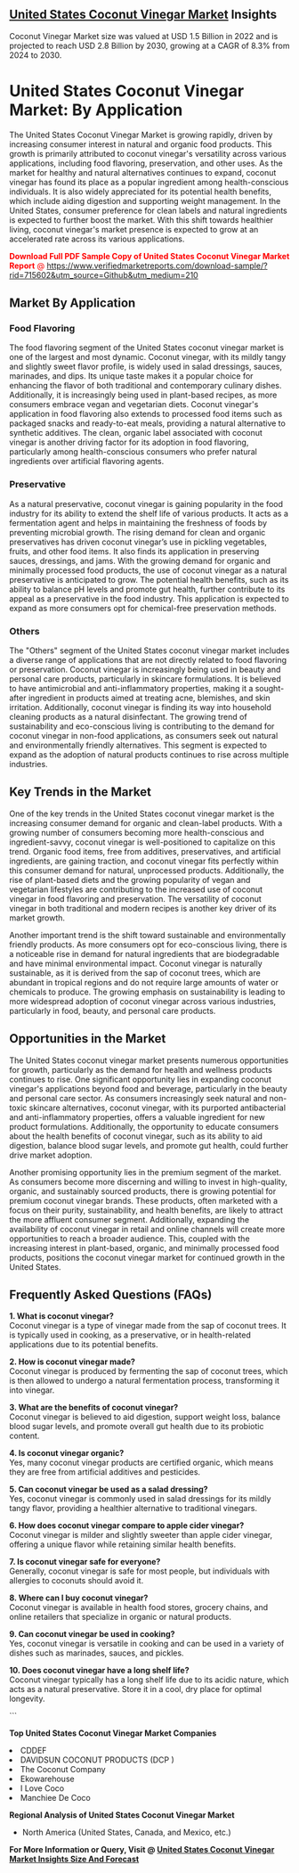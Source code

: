 <h2><a href="https://www.verifiedmarketreports.com/download-sample/?rid=715602&amp;utm_source=Github&amp;utm_medium=210" target="_blank">United States Coconut Vinegar Market</a> Insights</h2><p>Coconut Vinegar Market size was valued at USD 1.5 Billion in 2022 and is projected to reach USD 2.8 Billion by 2030, growing at a CAGR of 8.3% from 2024 to 2030.</p><p><h1>United States Coconut Vinegar Market: By Application</h1><p>The United States Coconut Vinegar Market is growing rapidly, driven by increasing consumer interest in natural and organic food products. This growth is primarily attributed to coconut vinegar's versatility across various applications, including food flavoring, preservation, and other uses. As the market for healthy and natural alternatives continues to expand, coconut vinegar has found its place as a popular ingredient among health-conscious individuals. It is also widely appreciated for its potential health benefits, which include aiding digestion and supporting weight management. In the United States, consumer preference for clean labels and natural ingredients is expected to further boost the market. With this shift towards healthier living, coconut vinegar's market presence is expected to grow at an accelerated rate across its various applications.</p><p><p><span class=""><span style="color: #ff0000;"><strong>Download Full PDF Sample Copy of United States Coconut Vinegar Market Report</strong> @ </span><a href="https://www.verifiedmarketreports.com/download-sample/?rid=715602&amp;utm_source=Github&amp;utm_medium=210" target="_blank">https://www.verifiedmarketreports.com/download-sample/?rid=715602&amp;utm_source=Github&amp;utm_medium=210</a></span></p></p><h2>Market By Application</h2><h3>Food Flavoring</h3><p>The food flavoring segment of the United States coconut vinegar market is one of the largest and most dynamic. Coconut vinegar, with its mildly tangy and slightly sweet flavor profile, is widely used in salad dressings, sauces, marinades, and dips. Its unique taste makes it a popular choice for enhancing the flavor of both traditional and contemporary culinary dishes. Additionally, it is increasingly being used in plant-based recipes, as more consumers embrace vegan and vegetarian diets. Coconut vinegar's application in food flavoring also extends to processed food items such as packaged snacks and ready-to-eat meals, providing a natural alternative to synthetic additives. The clean, organic label associated with coconut vinegar is another driving factor for its adoption in food flavoring, particularly among health-conscious consumers who prefer natural ingredients over artificial flavoring agents.</p><h3>Preservative</h3><p>As a natural preservative, coconut vinegar is gaining popularity in the food industry for its ability to extend the shelf life of various products. It acts as a fermentation agent and helps in maintaining the freshness of foods by preventing microbial growth. The rising demand for clean and organic preservatives has driven coconut vinegar’s use in pickling vegetables, fruits, and other food items. It also finds its application in preserving sauces, dressings, and jams. With the growing demand for organic and minimally processed food products, the use of coconut vinegar as a natural preservative is anticipated to grow. The potential health benefits, such as its ability to balance pH levels and promote gut health, further contribute to its appeal as a preservative in the food industry. This application is expected to expand as more consumers opt for chemical-free preservation methods.</p><h3>Others</h3><p>The "Others" segment of the United States coconut vinegar market includes a diverse range of applications that are not directly related to food flavoring or preservation. Coconut vinegar is increasingly being used in beauty and personal care products, particularly in skincare formulations. It is believed to have antimicrobial and anti-inflammatory properties, making it a sought-after ingredient in products aimed at treating acne, blemishes, and skin irritation. Additionally, coconut vinegar is finding its way into household cleaning products as a natural disinfectant. The growing trend of sustainability and eco-conscious living is contributing to the demand for coconut vinegar in non-food applications, as consumers seek out natural and environmentally friendly alternatives. This segment is expected to expand as the adoption of natural products continues to rise across multiple industries.</p><h2>Key Trends in the Market</h2><p>One of the key trends in the United States coconut vinegar market is the increasing consumer demand for organic and clean-label products. With a growing number of consumers becoming more health-conscious and ingredient-savvy, coconut vinegar is well-positioned to capitalize on this trend. Organic food items, free from additives, preservatives, and artificial ingredients, are gaining traction, and coconut vinegar fits perfectly within this consumer demand for natural, unprocessed products. Additionally, the rise of plant-based diets and the growing popularity of vegan and vegetarian lifestyles are contributing to the increased use of coconut vinegar in food flavoring and preservation. The versatility of coconut vinegar in both traditional and modern recipes is another key driver of its market growth.</p><p>Another important trend is the shift toward sustainable and environmentally friendly products. As more consumers opt for eco-conscious living, there is a noticeable rise in demand for natural ingredients that are biodegradable and have minimal environmental impact. Coconut vinegar is naturally sustainable, as it is derived from the sap of coconut trees, which are abundant in tropical regions and do not require large amounts of water or chemicals to produce. The growing emphasis on sustainability is leading to more widespread adoption of coconut vinegar across various industries, particularly in food, beauty, and personal care products.</p><h2>Opportunities in the Market</h2><p>The United States coconut vinegar market presents numerous opportunities for growth, particularly as the demand for health and wellness products continues to rise. One significant opportunity lies in expanding coconut vinegar's applications beyond food and beverage, particularly in the beauty and personal care sector. As consumers increasingly seek natural and non-toxic skincare alternatives, coconut vinegar, with its purported antibacterial and anti-inflammatory properties, offers a valuable ingredient for new product formulations. Additionally, the opportunity to educate consumers about the health benefits of coconut vinegar, such as its ability to aid digestion, balance blood sugar levels, and promote gut health, could further drive market adoption.</p><p>Another promising opportunity lies in the premium segment of the market. As consumers become more discerning and willing to invest in high-quality, organic, and sustainably sourced products, there is growing potential for premium coconut vinegar brands. These products, often marketed with a focus on their purity, sustainability, and health benefits, are likely to attract the more affluent consumer segment. Additionally, expanding the availability of coconut vinegar in retail and online channels will create more opportunities to reach a broader audience. This, coupled with the increasing interest in plant-based, organic, and minimally processed food products, positions the coconut vinegar market for continued growth in the United States.</p><h2>Frequently Asked Questions (FAQs)</h2><p><strong>1. What is coconut vinegar?</strong><br>Coconut vinegar is a type of vinegar made from the sap of coconut trees. It is typically used in cooking, as a preservative, or in health-related applications due to its potential benefits.</p><p><strong>2. How is coconut vinegar made?</strong><br>Coconut vinegar is produced by fermenting the sap of coconut trees, which is then allowed to undergo a natural fermentation process, transforming it into vinegar.</p><p><strong>3. What are the benefits of coconut vinegar?</strong><br>Coconut vinegar is believed to aid digestion, support weight loss, balance blood sugar levels, and promote overall gut health due to its probiotic content.</p><p><strong>4. Is coconut vinegar organic?</strong><br>Yes, many coconut vinegar products are certified organic, which means they are free from artificial additives and pesticides.</p><p><strong>5. Can coconut vinegar be used as a salad dressing?</strong><br>Yes, coconut vinegar is commonly used in salad dressings for its mildly tangy flavor, providing a healthier alternative to traditional vinegars.</p><p><strong>6. How does coconut vinegar compare to apple cider vinegar?</strong><br>Coconut vinegar is milder and slightly sweeter than apple cider vinegar, offering a unique flavor while retaining similar health benefits.</p><p><strong>7. Is coconut vinegar safe for everyone?</strong><br>Generally, coconut vinegar is safe for most people, but individuals with allergies to coconuts should avoid it.</p><p><strong>8. Where can I buy coconut vinegar?</strong><br>Coconut vinegar is available in health food stores, grocery chains, and online retailers that specialize in organic or natural products.</p><p><strong>9. Can coconut vinegar be used in cooking?</strong><br>Yes, coconut vinegar is versatile in cooking and can be used in a variety of dishes such as marinades, sauces, and pickles.</p><p><strong>10. Does coconut vinegar have a long shelf life?</strong><br>Coconut vinegar typically has a long shelf life due to its acidic nature, which acts as a natural preservative. Store it in a cool, dry place for optimal longevity.</p>```</p><p><strong>Top United States Coconut Vinegar Market Companies</strong></p><div data-test-id=""><p><li>CDDEF</li><li> DAVIDSUN COCONUT PRODUCTS (DCP )</li><li> The Coconut Company</li><li> Ekowarehouse</li><li> I Love Coco</li><li> Manchiee De Coco</li></p><div><strong>Regional Analysis of&nbsp;United States Coconut Vinegar Market</strong></div><ul><li dir="ltr"><p dir="ltr">North America&nbsp;(United States, Canada, and Mexico, etc.)</p></li></ul><p><strong>For More Information or Query, Visit @&nbsp;</strong><strong><a href="https://www.verifiedmarketreports.com/product/coconut-vinegar-market/?utm_source=Github&amp;utm_medium=210" target="_blank">United States Coconut Vinegar Market Insights Size And Forecast</a></strong></p></div>
